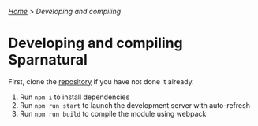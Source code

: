 _[Home](index.html) > Developing and compiling_

# Developing and compiling Sparnatural

First, clone the [repository](https://github.com/sparna-git/Sparnatural) if you have not done it already.
1. Run `npm i` to install dependencies
1. Run `npm run start` to launch the development server with auto-refresh
2. Run `npm run build` to compile the module using webpack